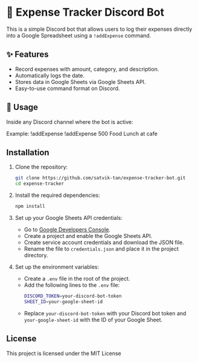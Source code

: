 # 💸 Expense Tracker Discord Bot

This is a simple Discord bot that allows users to log their expenses directly into a Google Spreadsheet using a `!addExpense` command.

## ✨ Features

- Record expenses with amount, category, and description.
- Automatically logs the date.
- Stores data in Google Sheets via Google Sheets API.
- Easy-to-use command format on Discord.

## 🚀 Usage

Inside any Discord channel where the bot is active:

Example: !addExpense <amount> <category> <description>
         !addExpense 500 Food Lunch at cafe

## Installation

1. Clone the repository:
    ```bash
    git clone https://github.com/satvik-tan/expense-tracker-bot.git
    cd expense-tracker
    ```

2. Install the required dependencies:
    ```bash
    npm install
    ```

3. Set up your Google Sheets API credentials:
    - Go to [Google Developers Console](https://console.developers.google.com/).
    - Create a project and enable the Google Sheets API.
    - Create service account credentials and download the JSON file.
    - Rename the file to `credentials.json` and place it in the project directory.

4. Set up the environment variables:
    - Create a `.env` file in the root of the project.
    - Add the following lines to the `.env` file:
      ```bash
      DISCORD_TOKEN=your-discord-bot-token
      SHEET_ID=your-google-sheet-id
      ```
    - Replace `your-discord-bot-token` with your Discord bot token and `your-google-sheet-id` with the ID of your Google Sheet.

## License

This project is licensed under the MIT License
   
